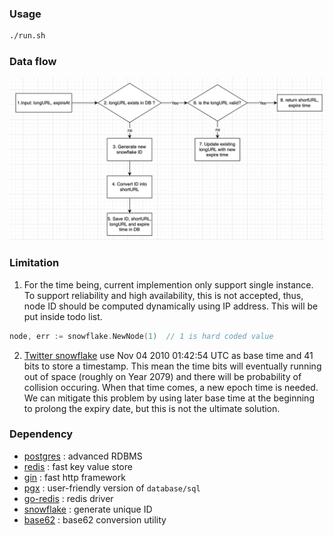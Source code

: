 ### Usage
```bash
./run.sh
```

### Data flow
![](./asset/shorten.png)

### Limitation
1. For the time being, current implemention only support single instance. To support reliability and high availability, this is not accepted, thus, node ID should be computed dynamically using IP address. This will be put inside todo list.
```go
node, err := snowflake.NewNode(1)  // 1 is hard coded value
```
2. [Twitter snowflake](https://github.com/bwmarrin/snowflake/blob/master/snowflake.go#L17) use  Nov 04 2010 01:42:54 UTC as base time and 41 bits to store a timestamp. This mean the time bits will eventually running out of space (roughly on Year 2079) and there will be probability of collision occuring. When that time comes, a new epoch time is needed. We can mitigate this problem by using later base time at the beginning to prolong the expiry date, but this is not the ultimate solution.

### Dependency
- [postgres](https://www.postgresql.org/docs/) : advanced RDBMS
- [redis](https://redis.io/documentation) : fast key value store
- [gin](https://github.com/gin-gonic/gin) : fast http framework
- [pgx](https://github.com/jackc/pgx) : user-friendly version of `database/sql`
- [go-redis](https://github.com/go-redis/redis) : redis driver
- [snowflake](https://github.com/bwmarrin/snowflake) : generate unique ID
- [base62](https://github.com/mattheath/base62) : base62 conversion utility
